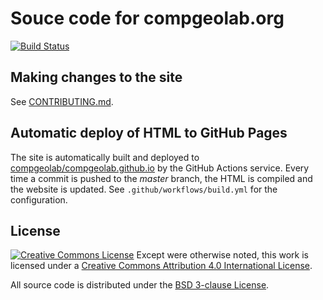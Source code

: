 # Souce code for compgeolab.org

[![Build Status](https://img.shields.io/travis/compgeolab/website/master.svg?style=flat-square)](https://travis-ci.org/compgeolab/website)

## Making changes to the site

See [CONTRIBUTING.md](https://github.com/compgeolab/website/blob/master/CONTRIBUTING.md).

## Automatic deploy of HTML to GitHub Pages

The site is automatically built and deployed to
[compgeolab/compgeolab.github.io](https://github.com/compgeolab/compgeolab.github.io)
by the GitHub Actions service.
Every time a commit is pushed to the *master* branch, the HTML is compiled and the
website is updated.
See `.github/workflows/build.yml` for the configuration.

## License

[![Creative Commons
License](https://i.creativecommons.org/l/by/4.0/88x31.png)](http://creativecommons.org/licenses/by/4.0/)
Except were otherwise noted, this work is licensed under a
[Creative Commons Attribution 4.0 International
License](http://creativecommons.org/licenses/by/4.0/).

All source code is distributed under the [BSD 3-clause
License](https://opensource.org/licenses/BSD-3-Clause).
